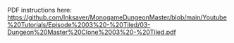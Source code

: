 PDF instructions here: https://github.com/Inksaver/MonogameDungeonMaster/blob/main/Youtube%20Tutorials/Episode%2003%20-%20Tiled/03-Dungeon%20Master%20Clone%2003%20-%20Tiled.pdf
